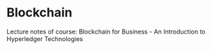 # Blockchain
Lecture notes of course: Blockchain for Business - An Introduction to Hyperledger Technologies
